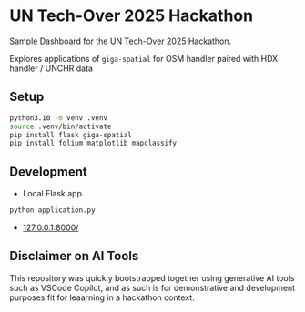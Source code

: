 # UN Tech-Over 2025 Hackathon

Sample Dashboard for the [UN Tech-Over 2025 Hackathon](https://www.un.org/digital-emerging-technologies/content/open-source-week-2025).

Explores applications of `giga-spatial` for OSM handler paired with HDX handler / UNCHR data

## Setup

```bash
python3.10 -m venv .venv
source .venv/bin/activate
pip install flask giga-spatial
pip install folium matplotlib mapclassify
```

## Development

- Local Flask app

```bash
python application.py
```
- [127.0.0.1:8000/](http://127.0.0.1:8000/)

## Disclaimer on AI Tools

This repository was quickly bootstrapped together using generative AI tools such as VSCode Copilot, and as such is for demonstrative and development purposes fit for leaarning in a hackathon context.